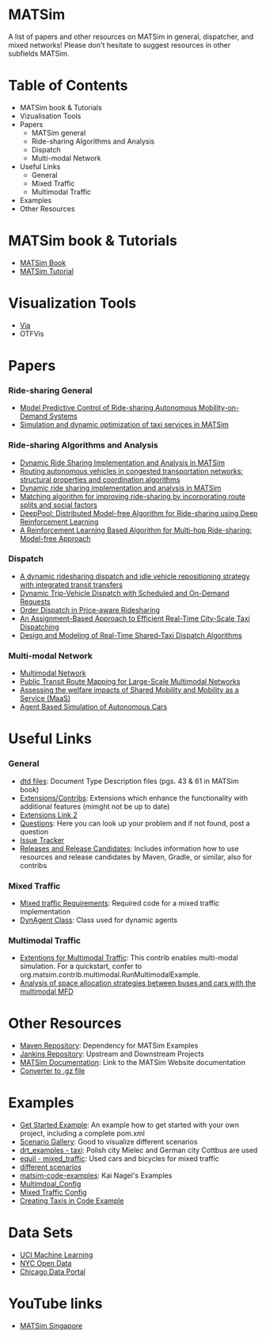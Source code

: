 # MATSim 

A list of papers and other resources on MATSim in general, dispatcher, and mixed networks! Please don't hesitate to suggest resources in other subfields MATSim.

# Table of Contents
- MATSim book & Tutorials
- Vizualisation Tools
- Papers
  - MATSim general
  - Ride-sharing Algorithms and Analysis
  - Dispatch
  - Multi-modal Network
- Useful Links
  - General
  - Mixed Traffic
  - Multimodal Traffic
- Examples
- Other Resources

# MATSim book & Tutorials
  - [MATSim Book](https://www.matsim.org/the-book)
  - [MATSim Tutorial](https://www.simunto.com/matsim/tutorials/eifer2019/)
# Visualization Tools
  - [Via](https://www.simunto.com/via/)
  - OTFVis
# Papers
  
  ### Ride-sharing General
  - [Model Predictive Control of Ride-sharing Autonomous Mobility-on-Demand Systems](http://asl.stanford.edu/wp-content/papercite-data/pdf/Tsao.ea.ICRA19.pdf)
  - [Simulation and dynamic optimization of taxi services in MATSim](https://pdfs.semanticscholar.org/92df/69a3da030f1b9b1ecd16a032b28d014ab755.pdf)
  
  ### Ride-sharing Algorithms and Analysis
  - [Dynamic Ride Sharing Implementation and Analysis in MATSim](https://transp-or.epfl.ch/heart/2017/abstracts/hEART2017_paper_130.pdf)
  - [Routing autonomous vehicles in congested transportation networks: structural properties and coordination algorithms](http://asl.stanford.edu/wp-content/papercite-data/pdf/Rossi.Zhang.Hindy.Pavone.AURO17.pdf)
  - [Dynamic ride sharing implementation and analysis in MATSim](https://www.research-collection.ethz.ch/bitstream/handle/20.500.11850/183727/ab1285.pdf)
  - [Matching algorithm for improving ride-sharing by incorporating route splits and social factors](https://journals.plos.org/plosone/article?id=10.1371/journal.pone.0229674)
  - [DeepPool: Distributed Model-free Algorithm for Ride-sharing using Deep Reinforcement Learning](https://arxiv.org/pdf/1903.03882.pdf)
  - [A Reinforcement Learning Based Algorithm for Multi-hop Ride-sharing: Model-free Approach](https://ml4ad.github.io/files/papers/A%20Reinforcement%20Learning%20Based%20Algorithm%20for%20Multi-hop%20Ride-sharing:%20Model-free%20Approach.pdf)
  
  ### Dispatch
  - [A dynamic ridesharing dispatch and idle vehicle repositioning strategy with integrated transit transfers](https://www.sciencedirect.com/science/article/pii/S1366554518314790)
  - [Dynamic Trip-Vehicle Dispatch with Scheduled and On-Demand Requests](http://auai.org/uai2019/proceedings/papers/78.pdf)
  - [Order Dispatch in Price-aware Ridesharing](http://www.vldb.org/pvldb/vol11/p853-zheng.pdf)
  - [An Assignment-Based Approach to Efficient Real-Time City-Scale Taxi Dispatching](https://svn.vsp.tu-berlin.de/repos/public-svn/publications/vspwp/2016/16-12/IEEE_IS_taxi_simulation_hires.pdf)
  - [Design and Modeling of Real-Time Shared-Taxi Dispatch Algorithms](https://pdfs.semanticscholar.org/65a1/9bf678e034a9987a5ba9b17c1561afa0c7b8.pdf)
  
  ### Multi-modal Network
  - [Multimodal Network](https://www.semanticscholar.org/paper/A-Multi-Modal-Network-for-MATSim-Boesch-Ciari/cc450d395aaf535f71f20bac07db7ef2c027b785)
  - [Public Transit Route Mapping for Large-Scale Multimodal Networks](https://www.mdpi.com/2220-9964/6/9/268/htm)
  - [Assessing the welfare impacts of Shared Mobility and Mobility as a Service (MaaS)](https://www.sciencedirect.com/science/article/pii/S0965856418311212)
  - [Agent Based Simulation of Autonomous Cars](https://www.semanticscholar.org/paper/Agent-based-simulation-of-autonomous-cars-Boesch-Ciari/b195794c6989933edd7bcc912faeddd573b3cf78)
  
# Useful Links
  ### General
  - [dtd files](http://www.matsim.org/files/dtd/): Document Type Description files (pgs. 43 & 61 in MATSim book)
  - [Extensions/Contribs](https://github.com/matsim-org/matsim-libs/tree/master/contribs): Extensions which enhance the functionality with additional features (mimght not be up to date)
  - [Extensions Link 2](https://github.com/matsim-org/matsim-libs/blob/master/contribs/README.md)
  - [Questions](https://github.com/matsim-org/matsim-code-examples/issues?q=is:issue): Here you can look up your problem and if not found, post a question
  - [Issue Tracker](https://matsim.atlassian.net/projects/MATSIM/issues/MATSIM-174?filter=allopenissues&orderby=priority%20DESC)
  - [Releases and Release Candidates](https://bintray.com/matsim/matsim/): Includes information how to use resources and release candidates by Maven, Gradle, or similar, also for contribs
  ### Mixed Traffic
  - [Mixed traffic Requirements](https://matsim.atlassian.net/wiki/spaces/MATPUB/pages/84246576/Mixed+traffic): Required code for a mixed traffic implementation
  - [DynAgent Class](https://www.matsim.org/apidocs/dvrp/12.0/org/matsim/contrib/dynagent/package-summary.html): Class used for dynamic agents
  ### Multimodal Traffic
  - [Extentions for Multimodal Traffic](https://github.com/matsim-org/matsim-libs/tree/master/contribs/multimodal): This contrib enables multi-modal simulation. For a quickstart, confer to org.matsim.contrib.multimodal.RunMultimodalExample.
  - [Analysis of space allocation strategies between buses and cars with the multimodal MFD](https://www.research-collection.ethz.ch/handle/20.500.11850/100946)
  
  
# Other Resources
  - [Maven Repository](https://mvnrepository.com/artifact/org.matsim/matsim-examples/12.0-2019w45-SBB): Dependency for MATSim Examples
  - [Jankins Repository](http://ci.matsim.org:8080/): Upstream and Downstream Projects
  - [MATSim Documentation](https://www.matsim.org/gallery/): Link to the MATSim Website documentation
  - [Converter to .gz file](https://online-converting.com/archives/convert-to-gzip/)

# Examples
  - [Get Started Example](https://github.com/matsim-org/matsim-example-project): An example how to get started with your own project, including a complete pom.xml
  - [Scenario Gallery](https://www.matsim.org/gallery/): Good to visualize different scenarios
  - [drt_examples - taxi](https://github.com/matsim-org/matsim-maas): Polish city Mielec and German city Cottbus are used
  - [equil - mixed_traffic](https://github.com/matsim-org/matsim-libs/tree/master/examples/scenarios/equil-mixedTraffic): Used cars and bicycles for mixed traffic
  - [different scenarios](https://github.com/matsim-org/matsim-libs/tree/master/examples/scenarios)
  - [matsim-code-examples](https://github.com/matsim-org/matsim-code-examples): Kai Nagel's Examples
  - [Multimdoal_Config](https://github.com/matsim-org/matsim-libs/blob/master/contribs/multimodal/src/test/resources/test/input/org/matsim/contrib/multimodal/MultiModalControlerListenerTest/config_berlin_multimodal.xml)
  - [Mixed Traffic Config](https://github.com/matsim-org/matsim-libs/blob/master/examples/scenarios/equil-mixedTraffic/config-with-mode-vehicles.xml)
  - [Creating Taxis in Code Example](https://github.com/matsim-org/matsim-libs/blob/master/contribs/av/src/main/java/org/matsim/contrib/av/robotaxi/vehicles/CreateTaxiVehicles.java)

# Data Sets
  - [UCI Machine Learning](https://archive.ics.uci.edu/ml/index.php)
  - [NYC Open Data](https://opendata.cityofnewyork.us/)
  - [Chicago Data Portal](https://data.cityofchicago.org/)
# YouTube links
  - [MATSim Singapore](https://www.youtube.com/watch?v=_N6Z1_yWQf4)
  
  
